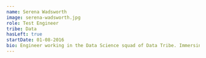 ```yaml
---
name: Serena Wadsworth
image: serena-wadsworth.jpg
role: Test Engineer
tribe: Data
hasLeft: true
startDate: 01-08-2016
bio: Engineer working in the Data Science squad of Data Tribe. Immersing myself in the world of Hadoop and trying to learn some R. When not at work I enjoy playing PS4 and trying to crossfit.
---
```

